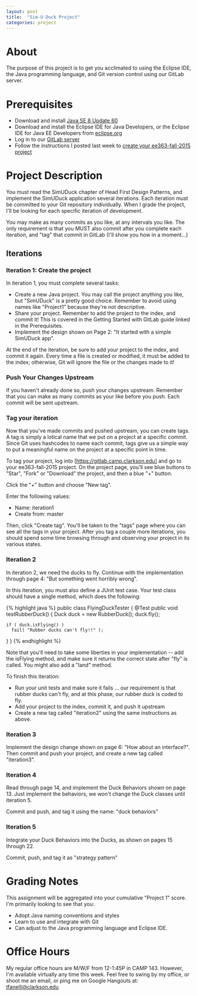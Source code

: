```yaml
---
layout: post
title:  "Sim-U-Duck Project"
categories: project
---
```

# About

The purpose of this project is to get you acclimated to using the Eclipse IDE, the Java programming language, and Git version control using our GitLab server.

# Prerequisites

* Download and install [Java SE 8 Update 60](http://www.oracle.com/technetwork/java/javase/downloads/jdk8-downloads-2133151.html)
* Download and install the Eclipse IDE for Java Developers, or the Eclipse IDE for Java EE Developers from [eclipse.org](http://www.eclipse.org/downloads/)
* Log in to our [GitLab server](http://gitlab.camp.clarkson.edu)
* Follow the instructions I posted last week to [create your ee363-fall-2015 project](http://ee363f15.fanel.li/gitlab/2015/09/03/GitLab.html)

# Project Description

You must read the SimUDuck chapter of Head First Design Patterns, and implement the SimUDuck application several iterations. Each iteration must be committed to your Git repository individually. When I grade the project, I'll be looking for each specific iteration of development.

You may make as many commits as you like, at any intervals you like. The only requirement is that you MUST also commit after you complete each iteration, and "tag" that commit in GitLab (I'll show you how in a moment...)

## Iterations

### Iteration 1: Create the project
In iteration 1, you must complete several tasks:

* Create a new Java project. You may call the project anything you like, but "SimUDuck" is a pretty good choice. Remember to avoid using names like "Project1" because they're not descriptive.
* Share your project. Remember to add the project to the index, and commit it! This is covered in the Getting Started with GitLab guide linked in the Prerequisites.
* Implement the design shown on Page 2: "It started with a simple SimUDuck app".

At the end of the iteration, be sure to add your project to the index, and commit it again. Every time a file is created or modified, it must be added to the index; otherwise, Git will ignore the file or the changes made to it!

### Push Your Changes Upstream
If you haven't already done so, push your changes upstream. Remember that you can make as many commits as your like before you push. Each commit will be sent upstream.

### Tag your iteration
Now that you've made commits and pushed upstream, you can create tags. A tag is simply a lotical name that we put on a project at a specific commit. Since Git uses hashcodes to name each commit, tags give us a simple way to put a meaningful name on the project at a specific point in time.

To tag your project, log into [https://gitlab.camp.clarkson.edu] and go to your ee363-fall-2015 project. On the project page, you'll see blue buttons to "Star", "Fork" or "Download" the project, and then a blue "+" button.

Click the "+" button and choose "New tag".

Enter the following values:

* Name: iteration1
* Create from: master

Then, click "Create tag". You'll be taken to the "tags" page where you can see all the tags in your project. After you tag a couple more iterations, you should spend some time browsing through and observing your project in its various states.

### Iteration 2
In iteration 2, we need the ducks to fly. Continue with the implementation through page 4: "But something went horribly wrong".

In this iteration, you must also define a JUnit test case. Your test class should have a single method, which does the following:

{% highlight java %}
public class FlyingDuckTester {
  @Test
  public void testRubberDuck() {
    Duck duck = new RubberDuck();
    duck.fly();

    if ( duck.isFlying() )
      fail( "Rubber ducks can't fly!!" );
  }
}
{% endhighlight %}

Note that you'll need to take some liberties in your implementation -- add the isFlying method, and make sure it returns the correct state after "fly" is called. You might also add a "land" method.

To finish this iteration:
* Run your unit tests and make sure it fails ... our requirement is that rubber ducks can't fly, and at this phase, our rubber duck is coded to fly.
* Add your project to the index, commit it, and push it upstream
* Create a new tag called "iteration2" using the same instructions as above.

### Iteration 3
Implement the design change shown on page 6: "How about an interface?". Then commit and push your project, and create a new tag called "iteration3".

### Iteration 4
Read through page 14, and implement the Duck Behaviors shown on page 13. Just implement the behaviors, we won't change the Duck classes until iteration 5.

Commit and push, and tag it using the name: "duck behaviors"

### Iteration 5
Integrate your Duck Behaviors into the Ducks, as shown on pages 15 through 22.

Commit, push, and tag it as "strategy pattern"

# Grading Notes
This assignment will be aggregated into your cumulative "Project 1" score. I'm primarily looking to see that you:

* Adopt Java naming conventions and styles
* Learn to use and integrate with Git
* Can adjust to the Java programming language and Eclipse IDE.

# Office Hours
My regular office hours are M/W/F from 12-1:45P in CAMP 143. However, I'm available virtually any time this week. Feel free to swing by my office, or shoot me an email, or ping me on Google Hangouts at: tfanelli@clarkson.edu
